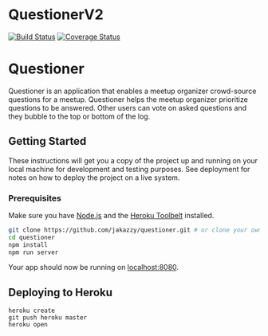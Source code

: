 # QuestionerV2
[![Build Status](https://travis-ci.com/jakazzy/questioner.svg?branch=develop)](https://travis-ci.com/jakazzy/questioner)
[![Coverage Status](https://coveralls.io/repos/github/jakazzy/questionerV2/badge.svg?branch=develop)](https://coveralls.io/github/jakazzy/questionerV2?branch=develop)

# Questioner

Questioner is an application that enables a meetup organizer crowd-source questions for a meetup. Questioner helps the meetup organizer prioritize questions to be answered. Other users can vote on asked questions and they bubble to the top
or bottom of the log.

## Getting Started

These instructions will get you a copy of the project up and running on your local machine for development and testing purposes. See deployment for notes on how to deploy the project on a live system.

### Prerequisites

Make sure you have [Node.js](http://nodejs.org/) and the [Heroku Toolbelt](https://toolbelt.heroku.com/) installed.

```sh
git clone https://github.com/jakazzy/questioner.git # or clone your own fork
cd questioner
npm install
npm run server
```

Your app should now be running on [localhost:8080](http://localhost:8080/).

## Deploying to Heroku

```
heroku create
git push heroku master
heroku open
```
